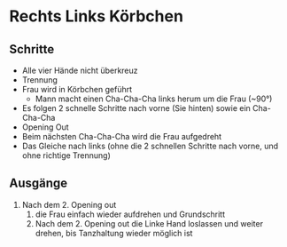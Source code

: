 
# Rechts Links Körbchen

## Schritte

- Alle vier Hände nicht überkreuz
- Trennung
- Frau wird in Körbchen geführt
    - Mann macht einen Cha-Cha-Cha links herum um die Frau (~90°)
- Es folgen 2 schnelle Schritte nach vorne (Sie hinten) sowie ein Cha-Cha-Cha
- Opening Out
- Beim nächsten Cha-Cha-Cha wird die Frau aufgedreht
- Das Gleiche nach links (ohne die 2 schnellen Schritte nach vorne, und ohne richtige Trennung)

## Ausgänge

1. Nach dem 2. Opening out
   1. die Frau einfach wieder aufdrehen und Grundschritt
   2. Nach dem 2. Opening out die Linke Hand loslassen und weiter drehen, bis Tanzhaltung wieder möglich ist
